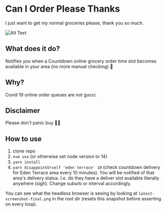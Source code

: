 # Can I Order Please Thanks

I just want to get my normal groceries please, thank you so much.

![Alt Text](https://media.giphy.com/media/P1SXkeh3wxZ4Y/giphy.gif)

## What does it do?
Notifies you when a Countdown online grocery order time slot becomes available in your area (no more manual checking) 💅

## Why?
Covid 19 online order queues are not gucci.

## Disclaimer
Please don't panic buy 🤦‍♂️

## How to use

1. clone repo
2. `nvm use` (or otherwise set node version to 14)
3. `yarn install`
4. `yarn disappointUrself 'eden terrace' 10` (check countdown delivery for Eden Terrace area every 10 minutes). You will be notified of that area's delivery status. I.e. do they have a deliver slot available literally anywhere (sigh). Change suburb or interval accordingly.

You can see what the headless browser is seeing by looking at `latest-screenshot-final.png` in the root dir (resets this snapshot before asserting on every loop).
